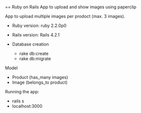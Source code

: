 == Ruby on Rails App to upload and show images using paperclip

App to upload multiple images per prodoct (max. 3 images).

* Ruby version: ruby 2.2.0p0

* Rails version: Rails 4.2.1

* Database creation
	* rake db:create
	* rake db:migrate

Model
* Product (has_many images)
* Image (belongs_to product)

Running the app:

* rails s
* localhost:3000
